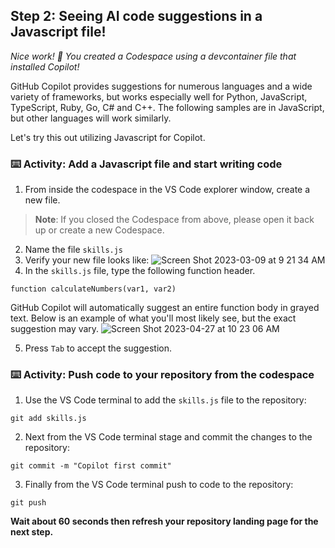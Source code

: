 <!--
<<< Author notes: Step 2 >>>
Start this step by acknowledging the previous step.
Define terms and link to docs.github.com.
-->

## Step 2: Seeing AI code suggestions in a Javascript file!

_Nice work! :tada: You created a Codespace using a devcontainer file that installed Copilot!_

GitHub Copilot provides suggestions for numerous languages and a wide variety of frameworks, but works especially well for Python, JavaScript, TypeScript, Ruby, Go, C# and C++. The following samples are in JavaScript, but other languages will work similarly.

Let's try this out utilizing Javascript for Copilot.

### :keyboard: Activity: Add a Javascript file and start writing code

1. From inside the codespace in the VS Code explorer window, create a new file.

> **Note**:
> If you closed the Codespace from above, please open it back up or create a new Codespace.
2. Name the file `skills.js`
3. Verify your new file looks like:
![Screen Shot 2023-03-09 at 9 21 34 AM](https://user-images.githubusercontent.com/26442605/224105906-d1beb531-b747-4c7a-85ba-a12526488422.png)
4. In the `skills.js` file, type the following function header.

```
function calculateNumbers(var1, var2)
```

GitHub Copilot will automatically suggest an entire function body in grayed text. Below is an example of what you'll most likely see, but the exact suggestion may vary.
![Screen Shot 2023-04-27 at 10 23 06 AM](https://user-images.githubusercontent.com/26442605/234941079-b4bf3e9d-fc70-4b20-b74c-0ee753ba344e.png)

5. Press `Tab` to accept the suggestion.

### :keyboard: Activity: Push code to your repository from the codespace

1. Use the VS Code terminal to add the `skills.js` file to the repository:

```
git add skills.js
```

2. Next from the VS Code terminal stage and commit the changes to the repository:

```
git commit -m "Copilot first commit"
```

3. Finally from the VS Code terminal push to code to the repository:

```
git push
```

**Wait about 60 seconds then refresh your repository landing page for the next step.**
